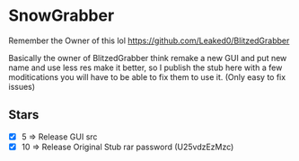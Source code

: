 # SnowGrabber
Remember the Owner of this lol https://github.com/Leaked0/BlitzedGrabber


Basically the owner of BlitzedGrabber think remake a new GUI and put new name and use less res make it better, so I publish the stub here with a few moditications you will have to be able to fix them to use it.
(Only easy to fix issues)

## Stars
- [x] 5 => Release GUI src
- [x] 10 => Release Original Stub rar password (U25vdzEzMzc)
